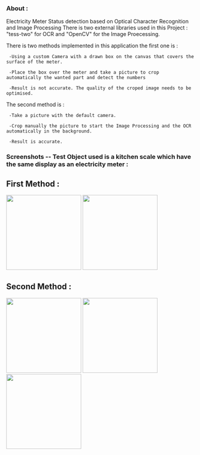 ### About :

Electricity Meter Status detection based on Optical Character Recognition and Image Processing
There is two external libraries used in this Project : "tess-two" for OCR and "OpenCV" for the Image Proecessing.

There is two methods implemented in this application the first one is :

     -Using a custom Camera with a drawn box on the canvas that covers the surface of the meter. 
  
     -Place the box over the meter and take a picture to crop automatically the wanted part and detect the numbers
  
     -Result is not accurate. The quality of the croped image needs to be optimised.

The second method is : 

     -Take a picture with the default camera.
  
     -Crop manually the picture to start the Image Processing and the OCR automatically in the background.
  
     -Result is accurate.
  
  
### Screenshots -- Test Object used is a kitchen scale which have the same display as an electricity meter :

## First Method :

<img src="https://user-images.githubusercontent.com/31047155/31039068-e707e11c-a57a-11e7-9fe1-c3881ddfe666.png" width="200">    <img 
src="https://user-images.githubusercontent.com/31047155/31039067-e7075d78-a57a-11e7-9572-7b204265974b.png" width="200">

## Second Method :

<img src="https://user-images.githubusercontent.com/31047155/31039266-b0f0a86e-a57c-11e7-9d71-ce99e0f3047c.png" width="200">    <img 
src="https://user-images.githubusercontent.com/31047155/31039268-b0f3eb96-a57c-11e7-851e-ea1590dae9ca.png" width="200"> <img 
src="https://user-images.githubusercontent.com/31047155/31039267-b0f344d4-a57c-11e7-9ec1-ca03dbb80355.png" width="200">
